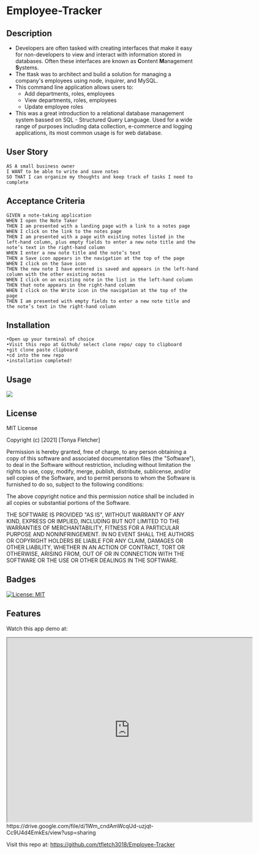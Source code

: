 # Employee-Tracker

## Description

- Developers are often tasked with creating interfaces that make it easy for non-developers to view and interact with information stored in databases. Often these interfaces are known as **C**ontent **M**anagement **S**ystems.
- The ttask was to architect and build a solution for managing a company's employees using node, inquirer, and MySQL.
- This command line application allows users to:
    * Add departments, roles, employees
    * View departments, roles, employees
    * Update employee roles
- This was a great introduction to a relational database management system bassed on SQL - Structured Query Language.  Used for a wide range of purposes including data collection, e-commerce and logging applications, its most common usage is for web database.

## User Story
```
AS A small business owner
I WANT to be able to write and save notes
SO THAT I can organize my thoughts and keep track of tasks I need to complete
```

## Acceptance Criteria
```
GIVEN a note-taking application
WHEN I open the Note Taker
THEN I am presented with a landing page with a link to a notes page
WHEN I click on the link to the notes page
THEN I am presented with a page with existing notes listed in the left-hand column, plus empty fields to enter a new note title and the note’s text in the right-hand column
WHEN I enter a new note title and the note’s text
THEN a Save icon appears in the navigation at the top of the page
WHEN I click on the Save icon
THEN the new note I have entered is saved and appears in the left-hand column with the other existing notes
WHEN I click on an existing note in the list in the left-hand column
THEN that note appears in the right-hand column
WHEN I click on the Write icon in the navigation at the top of the page
THEN I am presented with empty fields to enter a new note title and the note’s text in the right-hand column
```

## Installation
```
•Open up your terminal of choice
•Visit this repo at Github/ select clone repo/ copy to clipboard
•git clone paste clipboard
•cd into the new repo
•installation completed!
```

## Usage


<img src="demo.gif" />


## License

MIT License

Copyright (c) [2021] [Tonya Fletcher]

Permission is hereby granted, free of charge, to any person obtaining a copy
of this software and associated documentation files (the "Software"), to deal
in the Software without restriction, including without limitation the rights
to use, copy, modify, merge, publish, distribute, sublicense, and/or sell
copies of the Software, and to permit persons to whom the Software is
furnished to do so, subject to the following conditions:

The above copyright notice and this permission notice shall be included in all
copies or substantial portions of the Software.

THE SOFTWARE IS PROVIDED "AS IS", WITHOUT WARRANTY OF ANY KIND, EXPRESS OR
IMPLIED, INCLUDING BUT NOT LIMITED TO THE WARRANTIES OF MERCHANTABILITY,
FITNESS FOR A PARTICULAR PURPOSE AND NONINFRINGEMENT. IN NO EVENT SHALL THE
AUTHORS OR COPYRIGHT HOLDERS BE LIABLE FOR ANY CLAIM, DAMAGES OR OTHER
LIABILITY, WHETHER IN AN ACTION OF CONTRACT, TORT OR OTHERWISE, ARISING FROM,
OUT OF OR IN CONNECTION WITH THE SOFTWARE OR THE USE OR OTHER DEALINGS IN THE
SOFTWARE.

## Badges

[![License: MIT](https://img.shields.io/badge/License-MIT-yellow.svg)](https://opensource.org/licenses/MIT)

## Features

Watch this app demo at:
<iframe src="https://drive.google.com/file/d/1Wm_cndAmWcqUd-uzjqt-Cc9U4d4EmkEs/preview" width="640" height="480"></iframe>
https://drive.google.com/file/d/1Wm_cndAmWcqUd-uzjqt-Cc9U4d4EmkEs/view?usp=sharing

Visit this repo at:
https://github.com/tfletch3018/Employee-Tracker